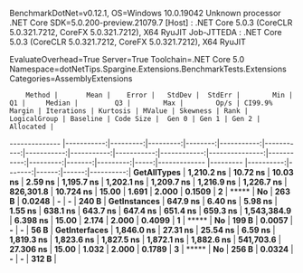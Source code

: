 
BenchmarkDotNet=v0.12.1, OS=Windows 10.0.19042
Unknown processor
.NET Core SDK=5.0.200-preview.21079.7
  [Host]     : .NET Core 5.0.3 (CoreCLR 5.0.321.7212, CoreFX 5.0.321.7212), X64 RyuJIT
  Job-JTTEDA : .NET Core 5.0.3 (CoreCLR 5.0.321.7212, CoreFX 5.0.321.7212), X64 RyuJIT

EvaluateOverhead=True  Server=True  Toolchain=.NET Core 5.0  
Namespace=dotNetTips.Spargine.Extensions.BenchmarkTests.Extensions  Categories=AssemblyExtensions  

        Method |       Mean |    Error |   StdDev |  StdErr |        Min |         Q1 |     Median |         Q3 |        Max |        Op/s | CI99.9% Margin | Iterations | Kurtosis | MValue | Skewness | Rank | LogicalGroup | Baseline | Code Size |  Gen 0 | Gen 1 | Gen 2 | Allocated |
-------------- |-----------:|---------:|---------:|--------:|-----------:|-----------:|-----------:|-----------:|-----------:|------------:|---------------:|-----------:|---------:|-------:|---------:|-----:|------------- |--------- |----------:|-------:|------:|------:|----------:|
   **GetAllTypes** | **1,210.2 ns** | **10.72 ns** | **10.03 ns** | **2.59 ns** | **1,195.7 ns** | **1,202.1 ns** | **1,209.7 ns** | **1,216.9 ns** | **1,226.7 ns** |   **826,301.8** |      **10.724 ns** |      **15.00** |    **1.691** |  **2.000** |   **0.1509** |    **2** |            ***** |       **No** |     **263 B** | **0.0248** |     **-** |     **-** |     **240 B** |
  **GetInstances** |   **647.9 ns** |  **6.40 ns** |  **5.98 ns** | **1.55 ns** |   **638.1 ns** |   **643.7 ns** |   **647.4 ns** |   **651.4 ns** |   **659.3 ns** | **1,543,384.9** |       **6.398 ns** |      **15.00** |    **2.174** |  **2.000** |   **0.4099** |    **1** |            ***** |       **No** |     **199 B** | **0.0057** |     **-** |     **-** |      **56 B** |
 **GetInterfaces** | **1,846.0 ns** | **27.31 ns** | **25.54 ns** | **6.59 ns** | **1,819.3 ns** | **1,823.6 ns** | **1,827.5 ns** | **1,872.1 ns** | **1,882.6 ns** |   **541,703.6** |      **27.306 ns** |      **15.00** |    **1.032** |  **2.000** |   **0.1789** |    **3** |            ***** |       **No** |     **256 B** | **0.0324** |     **-** |     **-** |     **312 B** |
